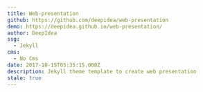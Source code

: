 ```yaml
---
title: Web-presentation
github: https://github.com/deepidea/web-presentation
demo: https://deepidea.github.io/web-presentation/
author: DeepIdea
ssg:
  - Jekyll
cms:
  - No Cms
date: 2017-10-15T05:35:15.000Z
description: Jekyll theme template to create web presentation
stale: true
---
```

